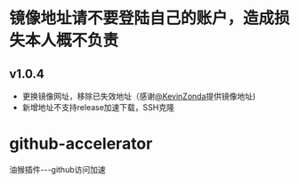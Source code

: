 # 镜像地址请不要登陆自己的账户，造成损失本人概不负责

## v1.0.4
- 更换镜像网址，移除已失效地址（感谢[@KevinZonda](https://github.com/KevinZonda)提供镜像地址)
- 新增地址不支持release加速下载，SSH克隆

# github-accelerator
油猴插件---github访问加速

